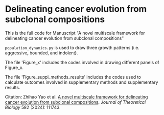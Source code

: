 # Delineating cancer evolution from subclonal compositions

This is the full code for Manuscript "A novel multiscale framework for delineating cancer evolution from subclonal compositions"

`population_dynamics.py` is used to draw three growth patterns (i.e. aggressive, bounded, and indolent).


The file 'Figure_x' includes the codes involved in drawing different panels of Figure_x.

The file 'Figure_suppl_methods_results' includes the codes used to calculate outcomes involved in supplementary methods and supplementary results.

Citation: Zhihao Yao et al. [A novel multiscale framework for delineating cancer evolution from subclonal compositions](https://doi.org/10.1016/j.jtbi.2024.111743). *Journal of Theoretical Biology* 582 (2024): 111743.
